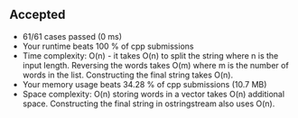 Accepted
--------

-   61/61 cases passed (0 ms)
-   Your runtime beats 100 % of cpp submissions
-   Time complexity: O(n) - it takes O(n) to split the string where n is the input length. Reversing the words takes O(m) where m is the number of words in the list. Constructing the final string takes O(n).
-   Your memory usage beats 34.28 % of cpp submissions (10.7 MB)
-   Space complexity: O(n) storing words in a vector takes O(n) additional space. Constructing the final string in ostringstream also uses O(n).